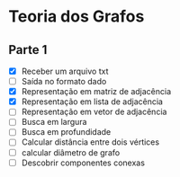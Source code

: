 # Teoria dos Grafos 

## Parte 1

- [x] Receber um arquivo txt
- [ ] Saída no formato dado
- [x] Representação em matriz de adjacência
- [x] Representação em lista de adjacência
- [ ] Representação em vetor de adjacência
- [ ] Busca em largura
- [ ] Busca em profundidade
- [ ] Calcular distância entre dois vértices
- [ ] calcular diâmetro de grafo
- [ ] Descobrir componentes conexas 
